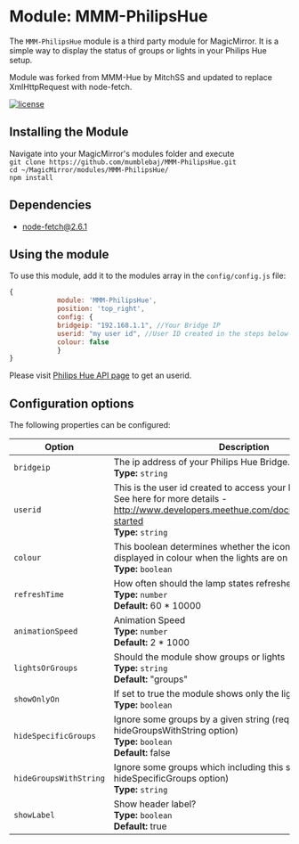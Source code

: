 # Module: MMM-PhilipsHue
The `MMM-PhilipsHue` module is a third party module for MagicMirror. It is a simple way to display the status of groups or lights in your Philips Hue setup.

Module was forked from MMM-Hue by MitchSS and updated to replace XmlHttpRequest with node-fetch.

[![license](https://img.shields.io/github/license/mashape/apistatus.svg)](LICENSE)

## Installing the Module
Navigate into your MagicMirror's modules folder and execute <br>
`git clone https://github.com/mumblebaj/MMM-PhilipsHue.git`<br>
`cd ~/MagicMirror/modules/MMM-PhilipsHue/`<br> 
`npm install`

## Dependencies
- node-fetch@2.6.1

## Using the module

To use this module, add it to the modules array in the `config/config.js` file:
````javascript
{
		    module: 'MMM-PhilipsHue',
		    position: 'top_right',
		    config: {
			bridgeip: "192.168.1.1", //Your Bridge IP
			userid: "my user id", //User ID created in the steps below
			colour: false
		    }
}
````
Please visit [Philips Hue API page](https://www.developers.meethue.com/documentation/getting-started) to get an userid.

## Configuration options

The following properties can be configured:

| Option | Description |
| --- | --- |
| `bridgeip` | The ip address of your Philips Hue Bridge. <br>**Type:** `string` |
| `userid` | This is the user id created to access your Philips Hue Bridge. See here for more details - http://www.developers.meethue.com/documentation/getting-started	<br>**Type:** `string` |
| `colour` | This boolean determines whether the icons should be displayed in colour when the lights are on in a given room. <br>**Type:** `boolean` |
| `refreshTime` | How often should the lamp states refreshed  <br>**Type:** `number` <br>**Default:** 60 * 10000 |
| `animationSpeed` | Animation Speed  <br>**Type:** `number` <br>**Default:** 2 * 1000 |
| `lightsOrGroups` | Should the module show groups or lights <br>**Type:** `string` <br>**Default:** "groups"|
| `showOnlyOn` | If set to true the module shows only the lights which are on <br>**Type:** `boolean` | false |
| `hideSpecificGroups` | Ignore some groups by a given string (requires hideGroupsWithString option) <br>**Type:** `boolean` <br>**Default:** false |
| `hideGroupsWithString` | Ignore some groups which including this string (requires hideSpecificGroups option) <br>**Type:** `string` |
| `showLabel` | Show header label? <br>**Type:** `boolean` <br>**Default:** true |
